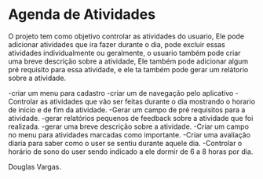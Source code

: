 # Agenda de Atividades
O projeto tem como objetivo controlar as atividades do usuario, Ele pode adicionar atividades que ira fazer durante o dia, pode excluir essas atividades individualmente ou geralmente, o usuario também pode criar uma breve descrição sobre a atividade, Ele também pode adicionar algum pré requisito para essa atividade, e ele ta também pode gerar um relátorio sobre a atividade.

-criar um menu para cadastro
-criar um de navegação pelo aplicativo
-Controlar as atividades que vão ser feitas durante o dia mostrando o horario de inicio e de fim da atividade.
-Gerar um campo de pré requisitos para a atividade.
-gerar relatórios pequenos de feedback sobre a atividade que foi realizada.
-gerar uma breve descrição sobre a atividade.
-Criar um campo no menu para atividades marcadas como importante.
-Criar uma avaliação diaria para saber como o user se sentiu durante aquele dia.
-Controlar o horário de sono do user sendo indicado a ele dormir de 6 a 8 horas por dia.


Douglas Vargas.

